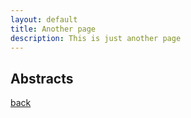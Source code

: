```yaml
---
layout: default
title: Another page
description: This is just another page
---
```


## Abstracts



[back](./)
